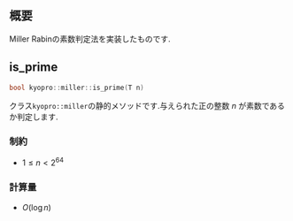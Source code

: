 ## 概要
Miller Rabinの素数判定法を実装したものです.


## is_prime
```cpp
bool kyopro::miller::is_prime(T n)
```
クラス`kyopro::miller`の静的メソッドです.与えられた正の整数 $n$ が素数であるか判定します.


### 制約
- $1 \leq n \lt 2^{64}$

### 計算量
- $O(\log n)$
